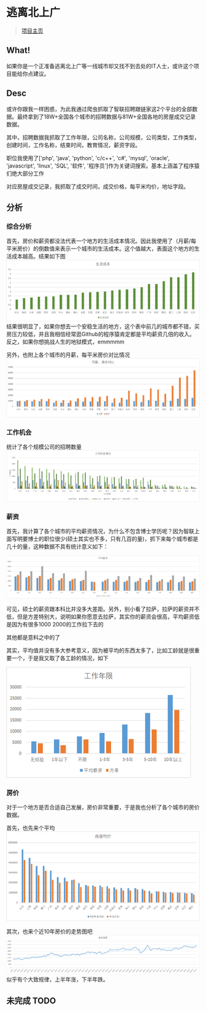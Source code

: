 # 逃离北上广

>[项目主页](https://jiangwei1995910.github.io/getAwayBSG/)

## What!

如果你是一个正准备逃离北上广等一线城市却又找不到去处的IT人士，或许这个项目能给你点建议。

## Desc

或许你跟我一样困惑，为此我通过爬虫抓取了智联招聘跟链家这2个平台的全部数据。最终拿到了18W+全国各个城市的招聘数据与81W+全国各地的房屋成交记录数据。

其中，招聘数据我抓取了工作年限，公司名称，公司规模，公司类型，工作类型，创建时间，工作名称，结束时间，教育情况，薪资字段。

职位我使用了['php', 'java', 'python', 'c/c++', 'c#', 'mysql', 'oracle', 'javascript', 'linux', 'SQL', '软件', '程序员']作为关键词搜索。基本上涵盖了程序猿们绝大部分工作

对应房屋成交记录，我抓取了成交时间，成交价格，每平米均价，地址字段。

## 分析

### 综合分析

首先，房价和薪资都没法代表一个地方的生活成本情况。因此我使用了（月薪/每平米房价）的倒数值来表示一个城市的生活成本。这个值越大，表面这个地方的生活成本越高。结果如下图
![](./docs/img/shcb.png)
结果很明显了，如果你想去一个安稳生活的地方，这个表中前几的城市都不错，买房压力较低，并且我相信经常逛Github的程序猿肯定都是平均薪资几倍的收入。反之，如果你想挑战人生的地狱模式，emmmmm


另外，也附上各个城市的月薪，每平米房价对比情况
![](./docs/img/fjxz.png)

### 工作机会

统计了各个规模公司的招聘数量
![](./docs/img/gzjh.png)



### 薪资

首先，我计算了各个城市的平均薪资情况，为什么不包含博士学历呢？因为智联上面写明要博士的职位很少(硕士其实也不多，只有几百的量)，抓下来每个城市都是几十的量，这种数据不具有统计意义如下：

![](./docs/img/avg.png)

可见，硕士的薪资跟本科比并没多大差距。另外，别小看了拉萨，拉萨的薪资并不低，但是方差特别大，说明如果你愿意去拉萨，其实你的薪资会很高，平均薪资低是因为有很多1000 2000的工作拉下去的

其他都是意料之中的了


其实，平均值并没有多大参考意义，因为被平均的东西太多了，比如工龄就是很重要一个，于是我又取了各工龄的情况，如下

![](./docs/img/workTime.png)

### 房价

对于一个地方是否合适自己发展，房价非常重要，于是我也分析了各个城市的房价数据。

首先，也先来个平均
![](./docs/img/avgRoom.png)


其次，也来个近10年房价的走势图吧
![](./docs/img/room.png)
似乎有个大致规律，上半年涨，下半年跌。





## 未完成 TODO
